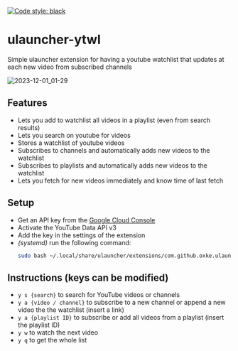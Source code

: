 [![Code style: black](https://img.shields.io/badge/code%20style-black-000000.svg)](https://github.com/psf/black)
# ulauncher-ytwl
Simple ulauncher extension for having a youtube watchlist that updates at each new video from subscribed channels

![2023-12-01\_01-29](https://github.com/Oxke/ulauncher-ytwl/assets/40807290/68f126bf-f83e-4893-b2a1-b67d8fca4157)

## Features
- Lets you add to watchlist all videos in a playlist (even from search results)
- Lets you search on youtube for videos
- Stores a watchlist of youtube videos
- Subscribes to channels and automatically adds new videos to the watchlist
- Subscribes to playlists and automatically adds new videos to the watchlist
- Lets you fetch for new videos immediately and know time of last fetch


## Setup
- Get an API key from the [Google Cloud Console](https://console.cloud.google.com/apis/credentials)
- Activate the YouTube Data API v3
- Add the key in the settings of the extension
- _(systemd)_ run the following command:
    ```bash
    sudo bash ~/.local/share/ulauncher/extensions/com.github.oxke.ulauncher-ytwl/setup
    ```

## Instructions (keys can be modified)
- `y s {search}` to search for YouTube videos or channels
- `y a {video / channel}` to subscribe to a new channel or append a new video the the watchlist (insert a link)
- `y a {playlist ID}` to subscribe or add all videos from a playlist (insert the playlist ID)
- `y w` to watch the next video
- `y q` to get the whole list
